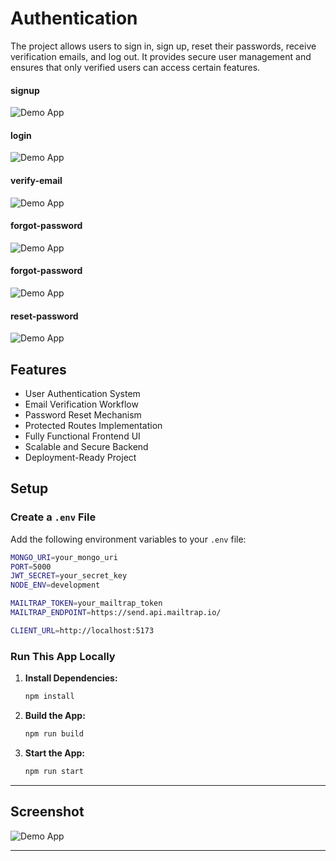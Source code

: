 # Authentication

The project allows users to sign in, sign up, reset their passwords, receive verification emails, and log out. It provides secure user management and ensures that only verified users can access certain features.

#### signup

![Demo App](./screenshot/signup.png)

#### login

![Demo App](./screenshot/login.png)

#### verify-email

![Demo App](./screenshot/verify-e.png)

#### forgot-password

![Demo App](./screenshot/forgot.png)

#### forgot-password

![Demo App](./screenshot/forgotp.png)

#### reset-password

![Demo App](./screenshot/resetp.png)

## Features

- User Authentication System
- Email Verification Workflow
- Password Reset Mechanism
- Protected Routes Implementation
- Fully Functional Frontend UI
- Scalable and Secure Backend
- Deployment-Ready Project

## Setup

### Create a `.env` File

Add the following environment variables to your `.env` file:

```bash
MONGO_URI=your_mongo_uri
PORT=5000
JWT_SECRET=your_secret_key
NODE_ENV=development

MAILTRAP_TOKEN=your_mailtrap_token
MAILTRAP_ENDPOINT=https://send.api.mailtrap.io/

CLIENT_URL=http://localhost:5173
```

### Run This App Locally

1. **Install Dependencies:**

   ```bash
   npm install
   ```

2. **Build the App:**

   ```bash
   npm run build
   ```

3. **Start the App:**
   ```bash
   npm run start
   ```

---

## Screenshot

![Demo App](frontend/public/screenshot-for-readme.png)

---
